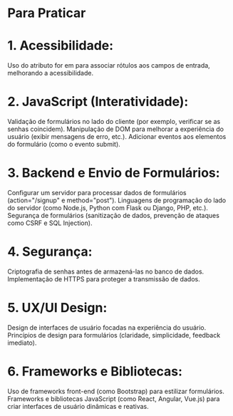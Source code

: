<h1>Para Praticar</h1>

<h1>1. Acessibilidade:</h1>
Uso do atributo for em <label> para associar rótulos aos campos de entrada, melhorando a acessibilidade.


<h1>2. JavaScript (Interatividade):</h1>
Validação de formulários no lado do cliente (por exemplo, verificar se as senhas coincidem).
Manipulação de DOM para melhorar a experiência do usuário (exibir mensagens de erro, etc.).
Adicionar eventos aos elementos do formulário (como o evento submit).

<h1>3. Backend e Envio de Formulários:</h1>
Configurar um servidor para processar dados de formulários (action="/signup" e method="post").
Linguagens de programação do lado do servidor (como Node.js, Python com Flask ou Django, PHP, etc.).
Segurança de formulários (sanitização de dados, prevenção de ataques como CSRF e SQL Injection).

<h1>4. Segurança:</h1>
Criptografia de senhas antes de armazená-las no banco de dados.
Implementação de HTTPS para proteger a transmissão de dados.

<h1>5. UX/UI Design:</h1>
Design de interfaces de usuário focadas na experiência do usuário.
Princípios de design para formulários (claridade, simplicidade, feedback imediato).

<h1>6. Frameworks e Bibliotecas:</h1>
Uso de frameworks front-end (como Bootstrap) para estilizar formulários.
Frameworks e bibliotecas JavaScript (como React, Angular, Vue.js) para criar interfaces de usuário dinâmicas e reativas.
